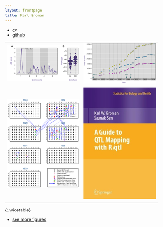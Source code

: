 ```yaml
---
layout: frontpage
title: Karl Broman
---
```


<link type="text/css" rel="stylesheet" href="assets/jquery/jquery.qtip.min.css">
<script type="text/javascript" src="assets/jquery/jquery-2.1.1.min.js"></script>
<script type="text/javascript" src="assets/jquery/jquery.qtip.min.js"></script>

<div class="navbar">
  <div class="navbar-inner">
      <ul class="nav">
          <li><a href="{{ BASE_PATH }}/assets/broman.pdf">cv</a></li>
          <li><a href="https://github.com/zmy20062010">github</a></li>
      </ul>
  </div>
</div>


|                   |                    |
| :---------------- | -----------------: |
| [![Broman (2014) Fig 1](assets/pubpics/rqtlexper_fig1.png "rqtlexper fig 1")](pages/pubpics/rqtlexper_fig1.html)              | [![Broman (2014) Fig 2](assets/pubpics/rqtlexper_fig2.png "rqtlexper fig 2")](pages/pubpics/rqtlexper_fig2.html) |
|                   |                    |
| [![Broman et al. (2013) Fig 7](assets/pubpics/samplemixups_fig7.png "mixups fig 7")](pages/pubpics/samplemixups_fig7.html) | [![Broman and Sen (2009) cover](assets/pubpics/rqtlbook_cover_sm.jpg "R/qtl book")](http://www.rqtl.org/book)  |
|                   |                    |
{:.widetable}


<div class="navbar">
  <div class="navbar-inner">
      <ul class="nav">
          <li><a href="morefigs.html">see more figures</a></li>
      </ul>
  </div>
</div>

<script type="text/javascript">
$(document).ready(function() {
  $('img[title]').qtip();
});
</script>
